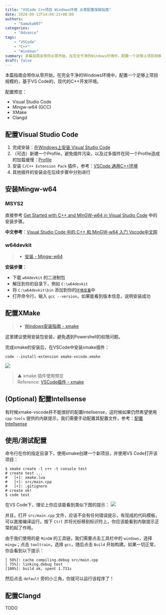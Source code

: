```yaml
---
title: "VSCode C++项目 Windows环境 从零配置保姆指南"
date: 2024-09-13T14:04:21+08:00
authors: 
    - "Samuka007"
categories:
    - "Advance"
tags:
    - "VSCode"
    - "C++"
    - "Windows"
summary: 本篇指南会带你从零开始，在完全干净的Windows环境中，配置一个足够上项目规模的，基于VSCode的，现代的C++开发环境。
draft: false
---
```


本篇指南会带你从零开始，在完全干净的Windows环境中，配置一个足够上项目规模的，基于VS Code的，现代的C++开发环境。

配置预览：

- Visual Studio Code
- Mingw-w64 (GCC)
- XMake
- Clangd

## 配置Visual Studio Code

1. 完成安装：[在Windows上安装 Visual Studio Code](install_vscode_on_windows)
2. （可选）新建一个Profile，避免插件污染，以及过多插件在同一个Profile造成的加载缓慢：[Profile](using_vscode#profile)
3. 安装 `C/C++ Extension Pack` 插件，参考：[VSCode 通用C++环境](vscode_cpp_common)
4. 其他插件的安装会在后续步骤中分别进行

## 安装Mingw-w64

### MSYS2

直接参考 [Get Started with C++ and MinGW-w64 in Visual Studio Code](https://code.visualstudio.com/docs/cpp/config-mingw) 中的安装步骤。

**中文参考**：[Visual Studio Code 中的 C++ 和 MinGW-w64 入门 Vscode中文网](https://vscode.github.net.cn/docs/cpp/config-mingw)

### w64devkit

> - [安装 - Mingw-w64](mingw#w64devkit)

**安装步骤**：

- 下载 `w64devkit` 的二进制包
- 解压到你的目录下，例如 `C:\w64devkit`
- 将 `C:\w64devkit\bin` 添加到你的[`环境变量`]中
- 打开命令行，输入 `gcc --version`，如果能看到版本信息，说明安装成功

[`环境变量`]: environment_variable

## 配置XMake

> - [Windows安装指南 - xmake](https://xmake.io/#/zh-cn/guide/installation?id=windows)

这里建议使用安装包安装，避免遇到Powershell的权限问题。

完成xmake的安装后，在VSCode中安装xmake插件：

```shell
code --install-extension xmake-vscode.xmake
```

![](https://raw.githubusercontent.com/xmake-io/xmake-vscode/master/res/problem.gif)
> ▲ xmake 插件使用预览 \
> Reference: [VSCode插件 - xmake](https://xmake.io/#/zh-cn/plugin/more_plugins?id=vscode-%e6%8f%92%e4%bb%b6)

## (Optional) 配置Intellsense

有时候xmake-vscode并不能很好的配置Intellsense，这时候如果仍然希望使用 `cpp-tools` 提供的内联提示，我们需要手动配置其配置文件，参考：[配置Intellsense](vscode_cpp_common#配置-intellsence)

## 使用/测试配置

命令行在你的指定目录下，使用xmake创建一个新项目，并使用VS Code打开该项目：

```shell
$ xmake create -l c++ -t console test
# create test ...
#   [+]: xmake.lua
#   [+]: src/main.cpp
#   [+]: .gitignore
# create ok!
$ code test
```

在VS Code下，理论上你应该能看到类似下图的提示：
![](https://xmake.io/assets/img/guide/vscode_status_bar.png)

并且，打开 `src/main.cpp` 文件，应该不会有任何错误提示，有现成的代码模板，可以直接编译运行。按下 `Ctrl` 并将光标移到标识符上，你应该能看到内联提示正常的起了作用。

由于我们使用的是 `MinGW` 的工具链，我们需要点击工具栏中的 `windows`，选择 `mingw`；点击 `tooltrain`，选择 `gcc`，随后点击 `Build` 开始构建。如果一切正常，你会看到以下提示：
```shell
[ 50%]: cache compiling.debug src/main.cpp
[ 75%]: linking.debug test
[100%]: build ok, spent 1.731s
```
然后点击 `default` 旁的小三角，你就可以运行该程序了！

## 配置Clangd
TODO